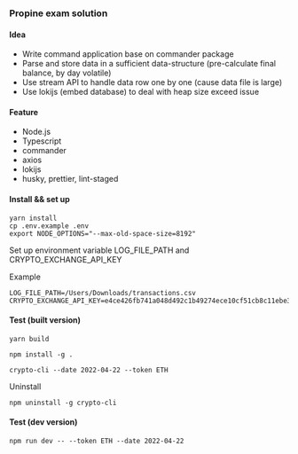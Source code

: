 ### Propine exam solution

#### Idea

- Write command application base on commander package
- Parse and store data in a sufficient data-structure (pre-calculate final balance, by day volatile)
- Use stream API to handle data row one by one (cause data file is large)
- Use lokijs (embed database) to deal with heap size exceed issue

#### Feature

- Node.js
- Typescript
- commander
- axios
- lokijs
- husky, prettier, lint-staged

#### Install && set up

```
yarn install
cp .env.example .env
export NODE_OPTIONS="--max-old-space-size=8192"
```

Set up environment variable LOG_FILE_PATH and CRYPTO_EXCHANGE_API_KEY

Example

```
LOG_FILE_PATH=/Users/Downloads/transactions.csv
CRYPTO_EXCHANGE_API_KEY=e4ce426fb741a048d492c1b49274ece10cf51cb8c11ebe33f9f8396bab312a34
```

#### Test (built version)

```
yarn build

npm install -g .

crypto-cli --date 2022-04-22 --token ETH
```

Uninstall

```
npm uninstall -g crypto-cli
```

#### Test (dev version)

```
npm run dev -- --token ETH --date 2022-04-22
```

